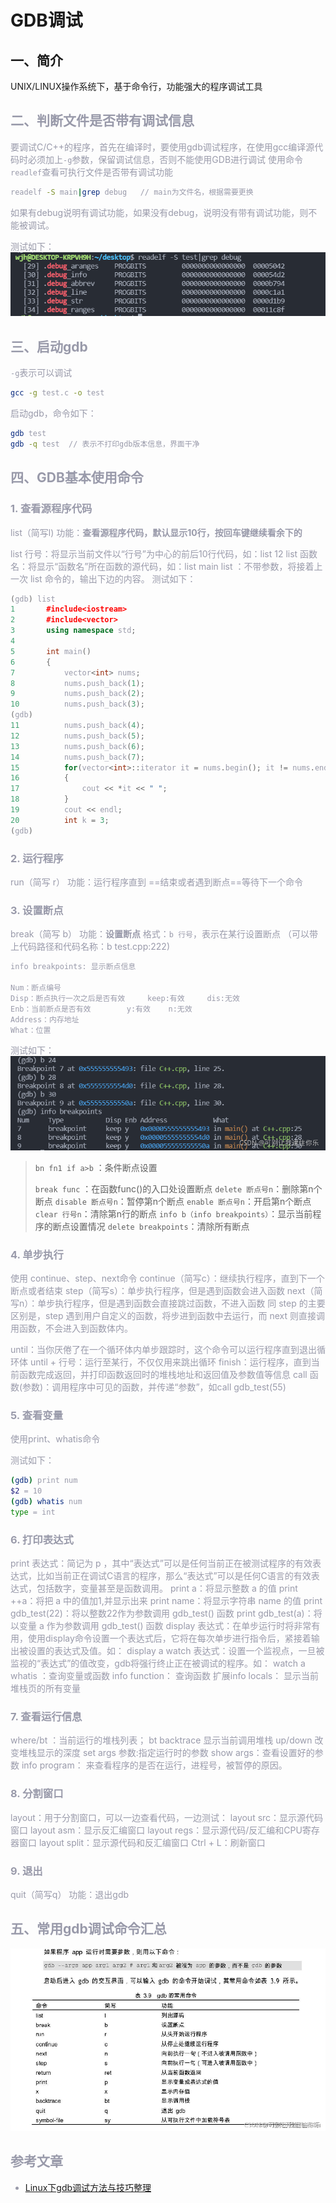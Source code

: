 # GDB调试
## 一、简介
UNIX/LINUX操作系统下，基于命令行，功能强大的程序调试工具
<font color=#999AAA >
## 二、判断文件是否带有调试信息
要调试C/C++的程序，首先在编译时，要使用gdb调试程序，在使用gcc编译源代码时必须加上`-g`参数，保留调试信息，否则不能使用GDB进行调试
使用命令`readlef`查看可执行文件是否带有调试功能

```bash
readelf -S main|grep debug   // main为文件名，根据需要更换
```
如果有debug说明有调试功能，如果没有debug，说明没有带有调试功能，则不能被调试。

<font color=#999AAA >测试如下：
![在这里插入图片描述](img/773cf8b1b8814242a9e7c9e9840c05d2.png)

## 三、启动gdb
`-g`表示可以调试
```bash
gcc -g test.c -o test
```
启动gdb，命令如下：

```bash
gdb test
gdb -q test  // 表示不打印gdb版本信息，界面干净
```
## 四、GDB基本使用命令
### 1. 查看源程序代码
list（简写l)
功能：**查看源程序代码，默认显示10行，按回车键继续看余下的**

list 行号：将显示当前文件以“行号”为中心的前后10行代码，如：list 12
list 函数名：将显示“函数名”所在函数的源代码，如：list main
list ：不带参数，将接着上一次 list 命令的，输出下边的内容。
<font color=#999AAA >测试如下：
```cpp
(gdb) list
1       #include<iostream>
2       #include<vector>
3       using namespace std;
4
5       int main()
6       {
7           vector<int> nums;
8           nums.push_back(1);
9           nums.push_back(2);
10          nums.push_back(3);
(gdb) 
11          nums.push_back(4);
12          nums.push_back(5);
13          nums.push_back(6);
14          nums.push_back(7);
15          for(vector<int>::iterator it = nums.begin(); it != nums.end(); it++)
16          {
17              cout << *it << " ";
18          }
19          cout << endl;
20          int k = 3;
(gdb) 
```
###  2. 运行程序
run（简写 r）
功能：运行程序直到 ==结束或者遇到断点==等待下一个命令

### 3. 设置断点
break（简写 b）
功能：**设置断点**
格式：`b 行号`，表示在某行设置断点
（可以带上代码路径和代码名称：b test.cpp:222)

```bash
info breakpoints: 显示断点信息

Num：断点编号
Disp：断点执行一次之后是否有效     keep:有效     dis:无效
Enb：当前断点是否有效  		y:有效  	n:无效
Address：内存地址
What：位置
```

<font color=#999AAA >测试如下：
![111](img/51f4bc087088419c99c061ba51b8c53a.png)

> `bn fn1 if a>b`					：条件断点设置
>
> `break func`					：在函数func()的入口处设置断点
> `delete 断点号n`：删除第n个断点
> `disable 断点号n`：暂停第n个断点
> `enable 断点号n`：开启第n个断点
> `clear 行号n`：清除第n行的断点
> `info b（info breakpoints）`：显示当前程序的断点设置情况
> `delete breakpoints`：清除所有断点



### 4. 单步执行
使用 continue、step、next命令
continue（简写c）：继续执行程序，直到下一个断点或者结束
step（简写s）：单步执行程序，但是遇到函数会进入函数
next（简写n）：单步执行程序，但是遇到函数会直接跳过函数，不进入函数
同 step 的主要区别是，step 遇到用户自定义的函数，将步进到函数中去运行，而 next 则直接调用函数，不会进入到函数体内。

until：当你厌倦了在一个循环体内单步跟踪时，这个命令可以运行程序直到退出循环体
until + 行号：运行至某行，不仅仅用来跳出循环
finish：运行程序，直到当前函数完成返回，并打印函数返回时的堆栈地址和返回值及参数值等信息
call 函数(参数)：调用程序中可见的函数，并传递“参数”，如call gdb_test(55)
### 5. 查看变量
使用print、whatis命令

<font color=#999AAA >测试如下：

```bash
(gdb) print num
$2 = 10
(gdb) whatis num
type = int
```
### 6. 打印表达式
print 表达式：简记为 p ，其中“表达式”可以是任何当前正在被测试程序的有效表达式，比如当前正在调试C语言的程序，那么“表达式”可以是任何C语言的有效表达式，包括数字，变量甚至是函数调用。
print a：将显示整数 a 的值
print ++a：将把 a 中的值加1,并显示出来
print name：将显示字符串 name 的值
print gdb_test(22)：将以整数22作为参数调用 gdb_test() 函数
print gdb_test(a)：将以变量 a 作为参数调用 gdb_test() 函数
display 表达式：在单步运行时将非常有用，使用display命令设置一个表达式后，它将在每次单步进行指令后，紧接着输出被设置的表达式及值。如： display a
watch 表达式：设置一个监视点，一旦被监视的“表达式”的值改变，gdb将强行终止正在被调试的程序。如： watch a
whatis ：查询变量或函数
info function： 查询函数
扩展info locals： 显示当前堆栈页的所有变量
### 7. 查看运行信息
where/bt ：当前运行的堆栈列表；
bt backtrace 显示当前调用堆栈
up/down 改变堆栈显示的深度
set args 参数:指定运行时的参数
show args：查看设置好的参数
info program： 来查看程序的是否在运行，进程号，被暂停的原因。
### 8. 分割窗口
layout：用于分割窗口，可以一边查看代码，一边测试：
layout src：显示源代码窗口
layout asm：显示反汇编窗口
layout regs：显示源代码/反汇编和CPU寄存器窗口
layout split：显示源代码和反汇编窗口
Ctrl + L：刷新窗口
### 9. 退出
quit（简写q）
功能：退出gdb

## 五、常用gdb调试命令汇总
![在这里插入图片描述](img/cab0f392d8a343e09c839204a7a4ed3f.png)
## 参考文章
- [Linux下gdb调试方法与技巧整理](https://blog.csdn.net/niyaozuozuihao/article/details/91802994)